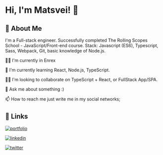 # Hi, I'm Matsvei! 👋

## 🚀 About Me
I'm a Full-stack engineer. Successfully completed The Rolling Scopes School - JavaScript/Front-end course.
Stack: Javascript (ES6), Typescript, Sass, Webpack, Git, basic knowledge of Node.js.

👩‍💻 I'm currently in Enrex

🧠 I'm currently learning React, Node.js, TypeScript.

👯‍♀️ I'm looking to collaborate on TypeScript + React, or FullStack App/SPA.

💬 Ask me about something :)

📫 How to reach me just write me in my social networks;

## 🔗 Links
[![portfolio](https://img.shields.io/badge/my_portfolio-000?style=for-the-badge&logo=github&logoColor=white)](https://katherineoelsner.com/)

[![linkedin](https://img.shields.io/badge/linkedin-0A66C2?style=for-the-badge&logo=linkedin&logoColor=white)](https://www.linkedin.com/in/matsvei-dubaleka-922a77231/)

[![twitter](https://img.shields.io/badge/twitter-1DA1F2?style=for-the-badge&logo=twitter&logoColor=white)](https://twitter.com/osobov29)
